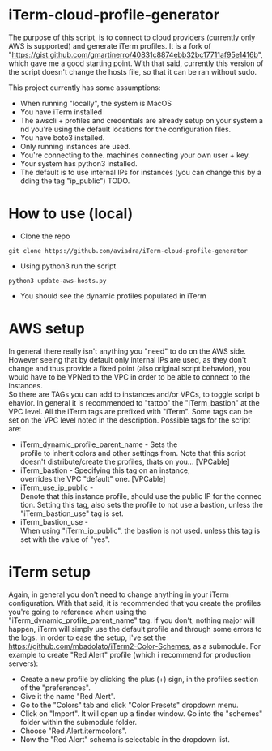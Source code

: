 # iTerm-cloud-profile-generator

The purpose of this script, is to connect to cloud providers (currently only AWS is supported) and generate iTerm profiles.
It is a fork of "https://gist.github.com/gmartinerro/40831c8874ebb32bc17711af95e1416b", which gave me a good starting point. With that said, currently this version of the script doesn't change the hosts file, so that it can be ran without sudo.

This project currently has some assumptions:
- When running "locally", the system is MacOS
- You have iTerm installed
- The awscli + profiles and credentials are already setup on your system and you're using the default locations for the configuration files.
- You have boto3 installed.
- Only running instances are used.
- You're connecting to the. machines connecting your own user + key.
- Your system has python3 installed.
- The default is to use internal IPs for instances (you can change this by adding the tag "ip_public") TODO.

# How to use (local)
- Clone the repo

`git clone https://github.com/aviadra/iTerm-cloud-profile-generator`
- Using python3 run the script

`python3 update-aws-hosts.py`
- You should see the dynamic profiles populated in iTerm

# AWS setup
In general there really isn't anything you "need" to do on the AWS side. However seeing that by default only internal IPs are used, as they don't change and thus provide a fixed point (also original script behavior), you would have to be VPNed to the VPC in order to be able to connect to the instances. So there are TAGs you can add to instances and/or VPCs, to toggle script behavior. In general it is recommended to "tattoo" the "iTerm_bastion" at the VPC level.
All the iTerm tags are prefixed with "iTerm". Some tags can be set on the VPC level noted in the description.
Possible tags for the script are:
- iTerm_dynamic_profile_parent_name - Sets the profile to inherit colors and other settings from. Note that this script doesn't distribute/create the profiles, thats on you... [VPCable]
- iTerm_bastion - Specifying this tag on an instance, overrides the VPC "default" one. [VPCable]
- iTerm_use_ip_public - Denote that this instance profile, should use the public IP for the connection. Setting this tag, also sets the profile to not use a bastion, unless the "iTerm_bastion_use" tag is set.
- iTerm_bastion_use - When using "iTerm_ip_public", the bastion is not used. unless this tag is set with the value of "yes".

# iTerm setup
Again, in general you don't need to change anything in your iTerm configuration. With that said, it is recommended that you create the profiles you're going to reference when using the "iTerm_dynamic_profile_parent_name" tag. if you don't, nothing major will happen, iTerm will simply use the default profile and through some errors to the logs.
In order to ease the setup, I've set the https://github.com/mbadolato/iTerm2-Color-Schemes, as a submodule. 
For example to create "Red Alert" profile (which i recommend for production servers):
- Create a new profile by clicking the plus (+) sign, in the profiles section of the "preferences".
- Give it the name "Red Alert".
- Go to the "Colors" tab and click "Color Presets" dropdown menu.
- Click on "Import". It will open up a finder window. Go into the "schemes" folder within the submodule folder.
- Choose "Red Alert.itermcolors".
- Now the "Red Alert" schema is selectable in the dropdown list.

